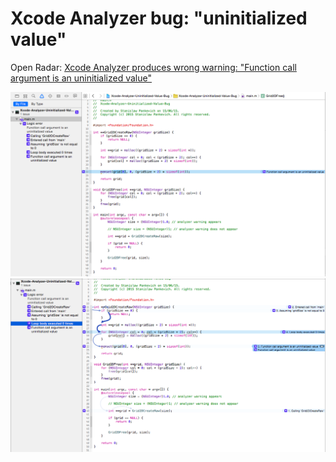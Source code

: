 # Xcode Analyzer bug: "uninitialized value"

Open Radar: [Xcode Analyzer produces wrong warning: "Function call argument is an uninitialized value"](http://www.openradar.appspot.com/21383256)

![](Screenshot1.png)
![](Screenshot2.png)


